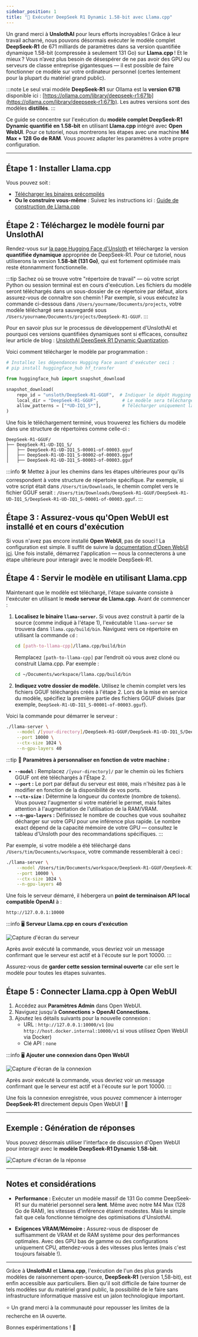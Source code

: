 ```yaml
---
sidebar_position: 1
title: "🐋 Exécuter DeepSeek R1 Dynamic 1.58-bit avec Llama.cpp"
---
```


Un grand merci à **UnslothAI** pour leurs efforts incroyables ! Grâce à leur travail acharné, nous pouvons désormais exécuter le modèle complet **DeepSeek-R1** de 671 milliards de paramètres dans sa version quantifiée dynamique 1.58-bit (compressée à seulement 131 Go) sur **Llama.cpp** ! Et le mieux ? Vous n’avez plus besoin de désespérer de ne pas avoir des GPU ou serveurs de classe entreprise gigantesques — il est possible de faire fonctionner ce modèle sur votre ordinateur personnel (certes lentement pour la plupart du matériel grand public).

:::note
Le seul vrai modèle **DeepSeek-R1** sur Ollama est la **version 671B** disponible ici : [https://ollama.com/library/deepseek-r1:671b](https://ollama.com/library/deepseek-r1:671b). Les autres versions sont des modèles **distillés**.
:::

Ce guide se concentre sur l'exécution du **modèle complet DeepSeek-R1 Dynamic quantifié en 1.58-bit** en utilisant **Llama.cpp** intégré avec **Open WebUI**. Pour ce tutoriel, nous montrerons les étapes avec une machine **M4 Max + 128 Go de RAM**. Vous pouvez adapter les paramètres à votre propre configuration.

---

## Étape 1 : Installer Llama.cpp

Vous pouvez soit :
- [Télécharger les binaires précompilés](https://github.com/ggerganov/llama.cpp/releases)
- **Ou le construire vous-même** : Suivez les instructions ici : [Guide de construction de Llama.cpp](https://github.com/ggerganov/llama.cpp/blob/master/docs/build.md)

## Étape 2 : Téléchargez le modèle fourni par UnslothAI

Rendez-vous sur [la page Hugging Face d'Unsloth](https://huggingface.co/unsloth/DeepSeek-R1-GGUF) et téléchargez la version **quantifiée dynamique** appropriée de DeepSeek-R1. Pour ce tutoriel, nous utiliserons la version **1.58-bit (131 Go)**, qui est fortement optimisée mais reste étonnamment fonctionnelle.


:::tip
Sachez où se trouve votre "répertoire de travail" — où votre script Python ou session terminal est en cours d'exécution. Les fichiers du modèle seront téléchargés dans un sous-dossier de ce répertoire par défaut, alors assurez-vous de connaître son chemin ! Par exemple, si vous exécutez la commande ci-dessous dans `/Users/yourname/Documents/projects`, votre modèle téléchargé sera sauvegardé sous `/Users/yourname/Documents/projects/DeepSeek-R1-GGUF`.
:::

Pour en savoir plus sur le processus de développement d’UnslothAI et pourquoi ces versions quantifiées dynamiques sont si efficaces, consultez leur article de blog : [UnslothAI DeepSeek R1 Dynamic Quantization](https://unsloth.ai/blog/deepseekr1-dynamic).

Voici comment télécharger le modèle par programmation :
```python
# Installez les dépendances Hugging Face avant d'exécuter ceci :
# pip install huggingface_hub hf_transfer

from huggingface_hub import snapshot_download

snapshot_download(
    repo_id = "unsloth/DeepSeek-R1-GGUF",  # Indiquer le dépôt Hugging Face
    local_dir = "DeepSeek-R1-GGUF",         # Le modèle sera téléchargé dans ce répertoire
    allow_patterns = ["*UD-IQ1_S*"],        # Télécharger uniquement la version 1.58-bit
)
```

Une fois le téléchargement terminé, vous trouverez les fichiers du modèle dans une structure de répertoires comme celle-ci :
```
DeepSeek-R1-GGUF/
├── DeepSeek-R1-UD-IQ1_S/
│   ├── DeepSeek-R1-UD-IQ1_S-00001-of-00003.gguf
│   ├── DeepSeek-R1-UD-IQ1_S-00002-of-00003.gguf
│   ├── DeepSeek-R1-UD-IQ1_S-00003-of-00003.gguf
```

:::info
🛠️ Mettez à jour les chemins dans les étapes ultérieures pour qu'ils correspondent à votre structure de répertoire spécifique. Par exemple, si votre script était dans `/Users/tim/Downloads`, le chemin complet vers le fichier GGUF serait :
`/Users/tim/Downloads/DeepSeek-R1-GGUF/DeepSeek-R1-UD-IQ1_S/DeepSeek-R1-UD-IQ1_S-00001-of-00003.gguf`.
:::

## Étape 3 : Assurez-vous qu'Open WebUI est installé et en cours d'exécution

Si vous n'avez pas encore installé **Open WebUI**, pas de souci ! La configuration est simple. Il suffit de suivre la [documentation d'Open WebUI ici](https://docs.openwebui.com/). Une fois installé, démarrez l'application — nous la connecterons à une étape ultérieure pour interagir avec le modèle DeepSeek-R1.


## Étape 4 : Servir le modèle en utilisant Llama.cpp

Maintenant que le modèle est téléchargé, l'étape suivante consiste à l'exécuter en utilisant le **mode serveur de Llama.cpp**. Avant de commencer :

1. **Localisez le binaire `llama-server`.**
   Si vous avez construit à partir de la source (comme indiqué à l'étape 1), l'exécutable `llama-server` se trouvera dans `llama.cpp/build/bin`. Naviguez vers ce répertoire en utilisant la commande `cd` :
   ```bash
   cd [path-to-llama-cpp]/llama.cpp/build/bin
   ```

   Remplacez `[path-to-llama-cpp]` par l’endroit où vous avez cloné ou construit Llama.cpp. Par exemple :
   ```bash
   cd ~/Documents/workspace/llama.cpp/build/bin
   ```

2. **Indiquez votre dossier de modèle.**
   Utilisez le chemin complet vers les fichiers GGUF téléchargés créés à l'étape 2. Lors de la mise en service du modèle, spécifiez la première partie des fichiers GGUF divisés (par exemple, `DeepSeek-R1-UD-IQ1_S-00001-of-00003.gguf`).

Voici la commande pour démarrer le serveur :
```bash
./llama-server \
    --model /[your-directory]/DeepSeek-R1-GGUF/DeepSeek-R1-UD-IQ1_S/DeepSeek-R1-UD-IQ1_S-00001-of-00003.gguf \
    --port 10000 \
    --ctx-size 1024 \
    --n-gpu-layers 40
```


:::tip
🔑 **Paramètres à personnaliser en fonction de votre machine :**

- **`--model` :** Remplacez `/[your-directory]/` par le chemin où les fichiers GGUF ont été téléchargés à l'Étape 2.
- **`--port` :** Le port par défaut du serveur est `8080`, mais n'hésitez pas à le modifier en fonction de la disponibilité de vos ports.
- **`--ctx-size` :** Détermine la longueur du contexte (nombre de tokens). Vous pouvez l'augmenter si votre matériel le permet, mais faites attention à l'augmentation de l'utilisation de la RAM/VRAM.
- **`--n-gpu-layers` :** Définissez le nombre de couches que vous souhaitez décharger sur votre GPU pour une inférence plus rapide. Le nombre exact dépend de la capacité mémoire de votre GPU — consultez le tableau d'Unsloth pour des recommandations spécifiques.
:::

Par exemple, si votre modèle a été téléchargé dans `/Users/tim/Documents/workspace`, votre commande ressemblerait à ceci :
```bash
./llama-server \
    --model /Users/tim/Documents/workspace/DeepSeek-R1-GGUF/DeepSeek-R1-UD-IQ1_S/DeepSeek-R1-UD-IQ1_S-00001-of-00003.gguf \
    --port 10000 \
    --ctx-size 1024 \
    --n-gpu-layers 40
```

Une fois le serveur démarré, il hébergera un **point de terminaison API local compatible OpenAI** à :
```
http://127.0.0.1:10000
```

:::info
🖥️ **Serveur Llama.cpp en cours d'exécution**

![Capture d'écran du serveur](/images/tutorials/deepseek/serve.png)

Après avoir exécuté la commande, vous devriez voir un message confirmant que le serveur est actif et à l'écoute sur le port 10000.
:::

Assurez-vous de **garder cette session terminal ouverte** car elle sert le modèle pour toutes les étapes suivantes.

## Étape 5 : Connecter Llama.cpp à Open WebUI

1. Accédez aux **Paramètres Admin** dans Open WebUI.
2. Naviguez jusqu'à **Connections > OpenAI Connections.**
3. Ajoutez les détails suivants pour la nouvelle connexion :
   - URL : `http://127.0.0.1:10000/v1` (ou `http://host.docker.internal:10000/v1` si vous utilisez Open WebUI via Docker)
   - Clé API : `none`

:::info
🖥️ **Ajouter une connexion dans Open WebUI**

![Capture d'écran de la connexion](/images/tutorials/deepseek/connection.png)

Après avoir exécuté la commande, vous devriez voir un message confirmant que le serveur est actif et à l'écoute sur le port 10000.
:::

Une fois la connexion enregistrée, vous pouvez commencer à interroger **DeepSeek-R1** directement depuis Open WebUI ! 🎉

---

## Exemple : Génération de réponses

Vous pouvez désormais utiliser l'interface de discussion d'Open WebUI pour interagir avec le **modèle DeepSeek-R1 Dynamic 1.58-bit**.

![Capture d'écran de la réponse](/images/tutorials/deepseek/response.png)

---

## Notes et considérations

- **Performance :**
  Exécuter un modèle massif de 131 Go comme DeepSeek-R1 sur du matériel personnel sera **lent**. Même avec notre M4 Max (128 Go de RAM), les vitesses d'inférence étaient modestes. Mais le simple fait que cela fonctionne témoigne des optimisations d'UnslothAI.

- **Exigences VRAM/Mémoire :**
  Assurez-vous de disposer de suffisamment de VRAM et de RAM système pour des performances optimales. Avec des GPU bas de gamme ou des configurations uniquement CPU, attendez-vous à des vitesses plus lentes (mais c'est toujours faisable !).

---

Grâce à **UnslothAI** et **Llama.cpp**, l'exécution de l'un des plus grands modèles de raisonnement open-source, **DeepSeek-R1** (version 1,58-bit), est enfin accessible aux particuliers. Bien qu'il soit difficile de faire tourner de tels modèles sur du matériel grand public, la possibilité de le faire sans infrastructure informatique massive est un jalon technologique important.

⭐ Un grand merci à la communauté pour repousser les limites de la recherche en IA ouverte.

Bonnes expérimentations ! 🚀
